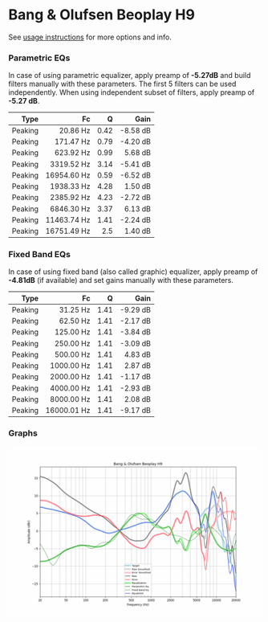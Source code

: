 # Bang & Olufsen Beoplay H9
See [usage instructions](https://github.com/jaakkopasanen/AutoEq#usage) for more options and info.

### Parametric EQs
In case of using parametric equalizer, apply preamp of **-5.27dB** and build filters manually
with these parameters. The first 5 filters can be used independently.
When using independent subset of filters, apply preamp of **-5.27 dB**.

| Type    | Fc          |    Q | Gain     |
|--------:|------------:|-----:|---------:|
| Peaking | 20.86 Hz    | 0.42 | -8.58 dB |
| Peaking | 171.47 Hz   | 0.79 | -4.20 dB |
| Peaking | 623.92 Hz   | 0.99 | 5.68 dB  |
| Peaking | 3319.52 Hz  | 3.14 | -5.41 dB |
| Peaking | 16954.60 Hz | 0.59 | -6.52 dB |
| Peaking | 1938.33 Hz  | 4.28 | 1.50 dB  |
| Peaking | 2385.92 Hz  | 4.23 | -2.72 dB |
| Peaking | 6846.30 Hz  | 3.37 | 6.13 dB  |
| Peaking | 11463.74 Hz | 1.41 | -2.24 dB |
| Peaking | 16751.49 Hz | 2.5  | 1.40 dB  |

### Fixed Band EQs
In case of using fixed band (also called graphic) equalizer, apply preamp of **-4.81dB**
(if available) and set gains manually with these parameters.

| Type    | Fc          |    Q | Gain     |
|--------:|------------:|-----:|---------:|
| Peaking | 31.25 Hz    | 1.41 | -9.29 dB |
| Peaking | 62.50 Hz    | 1.41 | -2.17 dB |
| Peaking | 125.00 Hz   | 1.41 | -3.84 dB |
| Peaking | 250.00 Hz   | 1.41 | -3.09 dB |
| Peaking | 500.00 Hz   | 1.41 | 4.83 dB  |
| Peaking | 1000.00 Hz  | 1.41 | 2.87 dB  |
| Peaking | 2000.00 Hz  | 1.41 | -1.17 dB |
| Peaking | 4000.00 Hz  | 1.41 | -2.93 dB |
| Peaking | 8000.00 Hz  | 1.41 | 2.08 dB  |
| Peaking | 16000.01 Hz | 1.41 | -9.17 dB |

### Graphs
![](./Bang%20&%20Olufsen%20Beoplay%20H9.png)
